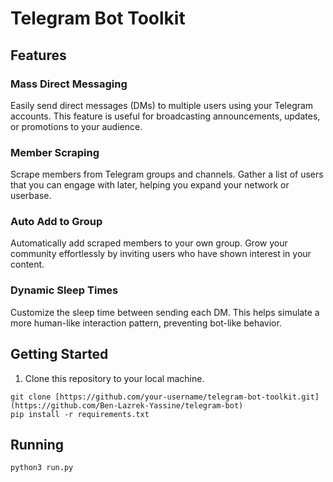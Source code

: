 # Telegram Bot Toolkit
## Features

### Mass Direct Messaging

Easily send direct messages (DMs) to multiple users using your Telegram accounts. This feature is useful for broadcasting announcements, updates, or promotions to your audience.

### Member Scraping

Scrape members from Telegram groups and channels. Gather a list of users that you can engage with later, helping you expand your network or userbase.

### Auto Add to Group

Automatically add scraped members to your own group. Grow your community effortlessly by inviting users who have shown interest in your content.

### Dynamic Sleep Times

Customize the sleep time between sending each DM. This helps simulate a more human-like interaction pattern, preventing bot-like behavior.

## Getting Started

1. Clone this repository to your local machine.

```shell
git clone [https://github.com/your-username/telegram-bot-toolkit.git](https://github.com/Ben-Lazrek-Yassine/telegram-bot)
pip install -r requirements.txt
```
## Running 
```shell
python3 run.py
```
